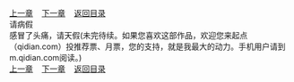 
[上一章](https://github.com/xiaominghe2014/spider_book/blob/master/book/知北游/第402章.md)&nbsp;&nbsp;&nbsp;&nbsp;[下一章](https://github.com/xiaominghe2014/spider_book/blob/master/book/知北游/第404章.md)&nbsp;&nbsp;&nbsp;&nbsp;[返回目录](https://github.com/xiaominghe2014/spider_book/blob/master/book/知北游/README.md)
<br /> 请病假<br />
    感冒了头痛，请天假(未完待续。如果您喜欢这部作品，欢迎您来起点（qidian.com）投推荐票、月票，您的支持，就是我最大的动力。手机用户请到m.qidian.com阅读。)
  <br />
[上一章](https://github.com/xiaominghe2014/spider_book/blob/master/book/知北游/第402章.md)&nbsp;&nbsp;&nbsp;&nbsp;[下一章](https://github.com/xiaominghe2014/spider_book/blob/master/book/知北游/第404章.md)&nbsp;&nbsp;&nbsp;&nbsp;[返回目录](https://github.com/xiaominghe2014/spider_book/blob/master/book/知北游/README.md)
